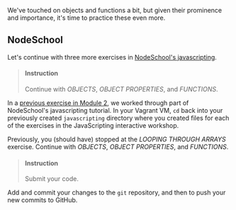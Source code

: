 

We've touched on objects and functions a bit, but given their prominence and importance, it's time to practice these even more.

## NodeSchool

Let's continue with three more exercises in [NodeSchool's javascripting](https://github.com/sethvincent/javascripting). 

> #### Instruction
> Continue with _OBJECTS_, _OBJECT PROPERTIES_, and _FUNCTIONS_.

In a [previous exercise in Module 2](/108d698f-0761-4cdb-9d74-243d72d2025a), we worked through part of NodeSchool's javascripting tutorial. In your Vagrant VM, `cd` back into your previously created `javascripting` directory where you created files for each of the exercises in the JavaScripting interactive workshop.

Previously, you (should have) stopped at the _LOOPING THROUGH ARRAYS_ exercise. Continue with _OBJECTS_, _OBJECT PROPERTIES_, and _FUNCTIONS_.

> #### Instruction
> Submit your code.

Add and commit your changes to the `git` repository, and then to push your new commits to GitHub.
